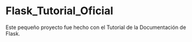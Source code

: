 # Flask_Tutorial_Oficial
Este pequeño proyecto fue hecho con el Tutorial de la Documentación de Flask.
